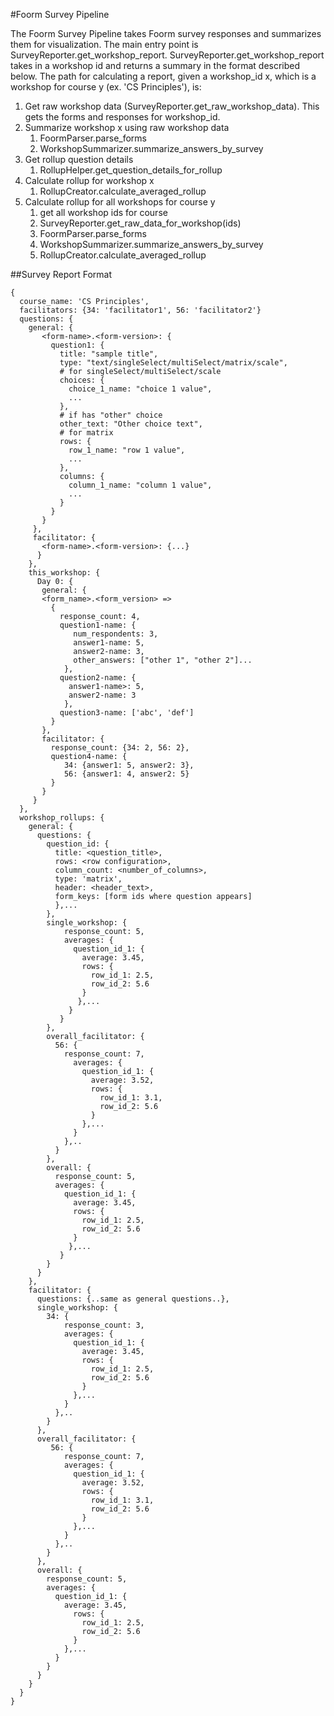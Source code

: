 #Foorm Survey Pipeline

The Foorm Survey Pipeline takes Foorm survey responses and summarizes them for visualization. The main entry point is
SurveyReporter.get_workshop_report. SurveyReporter.get_workshop_report takes in a workshop id and returns a summary
in the format described below. The path for calculating a report, given a workshop_id x,
which is a workshop for course y (ex. 'CS Principles'), is:
1. Get raw workshop data (SurveyReporter.get_raw_workshop_data). This gets the forms and responses for
   workshop_id.
1. Summarize workshop x using raw workshop data
   1. FoormParser.parse_forms
   1. WorkshopSummarizer.summarize_answers_by_survey
1. Get rollup question details
    1. RollupHelper.get_question_details_for_rollup
1. Calculate rollup for workshop x
    1. RollupCreator.calculate_averaged_rollup
1. Calculate rollup for all workshops for course y
    1. get all workshop ids for course
    1. SurveyReporter.get_raw_data_for_workshop(ids)
    1. FoormParser.parse_forms
    1. WorkshopSummarizer.summarize_answers_by_survey
    1. RollupCreator.calculate_averaged_rollup

##Survey Report Format
```
{
  course_name: 'CS Principles',
  facilitators: {34: 'facilitator1', 56: 'facilitator2'}
  questions: {
    general: {
       <form-name>.<form-version>: {
         question1: {
           title: "sample title",
           type: "text/singleSelect/multiSelect/matrix/scale",
           # for singleSelect/multiSelect/scale
           choices: {
             choice_1_name: "choice 1 value",
             ...
           },
           # if has "other" choice
           other_text: "Other choice text",
           # for matrix
           rows: {
             row_1_name: "row 1 value",
             ...
           },
           columns: {
             column_1_name: "column 1 value",
             ...
           }
         }
       }
     },
     facilitator: {
       <form-name>.<form-version>: {...}
      }  
    },
    this_workshop: {
      Day 0: {
       general: {
       <form_name>.<form_version> =>
         {
           response_count: 4,
           question1-name: {
              num_respondents: 3, 
              answer1-name: 5, 
              answer2-name: 3, 
              other_answers: ["other 1", "other 2"]...
            },
           question2-name: {
             answer1-name>: 5,
             answer2-name: 3
            },
           question3-name: ['abc', 'def']
         }
       },
       facilitator: {
         response_count: {34: 2, 56: 2},
         question4-name: {
            34: {answer1: 5, answer2: 3}, 
            56: {answer1: 4, answer2: 5}
         }
       }
     }
  },
  workshop_rollups: {
    general: {
      questions: {
        question_id: {
          title: <question_title>,
          rows: <row configuration>,
          column_count: <number_of_columns>,
          type: 'matrix',
          header: <header_text>,
          form_keys: [form ids where question appears]
          },...
        },
        single_workshop: {
            response_count: 5,
            averages: {
              question_id_1: {
                average: 3.45,
                rows: {
                  row_id_1: 2.5,
                  row_id_2: 5.6
                }
               },...
             }
           }
        },
        overall_facilitator: {
          56: {
            response_count: 7,
              averages: {
                question_id_1: {
                  average: 3.52,
                  rows: {
                    row_id_1: 3.1,
                    row_id_2: 5.6
                  }
                },...
              }
            },..
          }
        },
        overall: {
          response_count: 5,
          averages: {
            question_id_1: {
              average: 3.45,
              rows: {
                row_id_1: 2.5,
                row_id_2: 5.6
              }
             },...
           }
        }
      }
    },
    facilitator: {
      questions: {..same as general questions..},
      single_workshop: {
        34: {
            response_count: 3,
            averages: {
              question_id_1: {
                average: 3.45,
                rows: {
                  row_id_1: 2.5,
                  row_id_2: 5.6
                }
              },...
            }
          },..
        }
      },
      overall_facilitator: {
         56: {
            response_count: 7,
            averages: {
              question_id_1: {
                average: 3.52,
                rows: {
                  row_id_1: 3.1,
                  row_id_2: 5.6
                }
              },...
            }
          },..
        }
      },
      overall: {
        response_count: 5,
        averages: {
          question_id_1: {
            average: 3.45,
              rows: {
                row_id_1: 2.5,
                row_id_2: 5.6
              }
            },...
          }
        }
      }
    }
  }
}
```